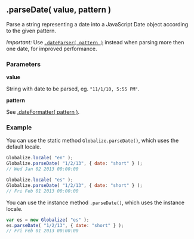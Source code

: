 ## .parseDate( value, pattern )

Parse a string representing a date into a JavaScript Date object according to
the given pattern.

*Important:* Use [`.dateParser( pattern )`](./date-parser.md) instead when
parsing more then one date, for improved performance.

### Parameters

**value**

String with date to be parsed, eg. `"11/1/10, 5:55 PM"`.

**pattern**

See [.dateFormatter( pattern )](./date-formatter.md).

### Example

You can use the static method `Globalize.parseDate()`, which uses the default
locale.

```javascript
Globalize.locale( "en" );
Globalize.parseDate( "1/2/13", { date: "short" } );
// Wed Jan 02 2013 00:00:00

Globalize.locale( "es" );
Globalize.parseDate( "1/2/13", { date: "short" } );
// Fri Feb 01 2013 00:00:00
```

You can use the instance method `.parseDate()`, which uses the instance locale.

```javascript
var es = new Globalize( "es" );
es.parseDate( "1/2/13", { date: "short" } );
// Fri Feb 01 2013 00:00:00
```
